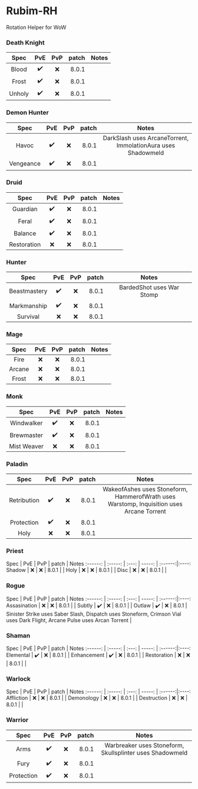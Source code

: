 # Rubim-RH
Rotation Helper for WoW


### Death Knight
Spec  | PvE | PvP | patch | Notes
:------: | :-----: | :---: | -----: | :------:
Blood    | :heavy_check_mark:    |  :x:   |  8.0.1 |   | 
Frost    | :heavy_check_mark:    |  :x:   |  8.0.1 |   | 
Unholy    | :heavy_check_mark:   | :x:   |   8.0.1  |   | 

### Demon Hunter
Spec  | PvE | PvP | patch | Notes
:------: | :-----: | :---: | -----: | :------:
Havoc    | :heavy_check_mark:    |  :x:   |  8.0.1 | DarkSlash uses ArcaneTorrent, ImmolationAura uses Shadowmeld |  
Vengeance    | :heavy_check_mark:    |  :x:   |  8.0.1 |   | 

### Druid
Spec  | PvE | PvP | patch | Notes
:------: | :-----: | :---: | -----: | :------:
Guardian    | :heavy_check_mark:    |  :x:   |  8.0.1 |   | 
Feral    | :heavy_check_mark:    |  :x:   |  8.0.1 |   | 
Balance    | :heavy_check_mark:   | :x:   |   8.0.1  |   | 
Restoration    | :x:   | :x:   |   8.0.1  |   | 

### Hunter
Spec  | PvE | PvP | patch | Notes
:------: | :-----: | :---: | -----: | :------:
Beastmastery    | :heavy_check_mark:    |  :x:   |  8.0.1 | BardedShot uses War Stomp  | 
Markmanship    | :heavy_check_mark:    |  :x:   |  8.0.1 |   | 
Survival    | :x:   | :x:   |   8.0.1  |   | 

### Mage
Spec  | PvE | PvP | patch | Notes
:------: | :-----: | :---: | -----: | :------:
Fire    | :x:    |  :x:   |  8.0.1 |  | 
Arcane    | :x:    |  :x:   |  8.0.1 |   | 
Frost    | :x:   | :x:   |   8.0.1  |   | 


### Monk
Spec  | PvE | PvP | patch | Notes
:------: | :-----: | :---: | -----: | :------:
Windwalker    | :heavy_check_mark:    |  :x:   |  8.0.1 |  | 
Brewmaster    | :heavy_check_mark:    |  :x:   |  8.0.1 |   | 
Mist Weaver    | :x:   | :x:   |   8.0.1  |   | 


### Paladin
Spec  | PvE | PvP | patch | Notes
:------: | :-----: | :---: | -----: | :------:
Retribution    | :heavy_check_mark:    |  :x:   |  8.0.1 | WakeofAshes uses Stoneform, HammerofWrath uses Warstomp, Inquisition uses Arcane Torrent | 
Protection    | :heavy_check_mark:    |  :x:   |  8.0.1 |   | 
Holy    | :x:   | :x:   |   8.0.1  |   | 


### Priest
Spec  | PvE | PvP | patch | Notes
:------: | :-----: | :---: | -----: | :------:|:----:
Shadow    | :x:    |  :x:   |  8.0.1 |  | 
Holy    | :x:    |  :x:   |  8.0.1 |   | 
Disc    | :x:   | :x:   |   8.0.1  |   | 


### Rogue
Spec  | PvE | PvP | patch | Notes
:------: | :-----: | :---: | -----: | :------:|:----:
Assasination    | :x:    |  :x:   |  8.0.1 |  | 
Subtly    | :heavy_check_mark:    |  :x:   |  8.0.1 |   | 
Outlaw    | :heavy_check_mark:   | :x:   |   8.0.1  | Sinister Strike uses Saber Slash, Dispatch uses Stoneform, Crimson Vial uses Dark Flight, Arcane Pulse uses Arcan Torrent  | 


### Shaman
Spec  | PvE | PvP | patch | Notes
:------: | :-----: | :---: | -----: | :------:|:----:
Elemental    | :heavy_check_mark:    |  :x:   |  8.0.1 |  | 
Enhancement    | :heavy_check_mark:    |  :x:   |  8.0.1 |   | 
Restoration    | :x:   | :x:   |   8.0.1  |   | 


### Warlock
Spec  | PvE | PvP | patch | Notes
:------: | :-----: | :---: | -----: | :------:|:----:
Affliction    | :x:    |  :x:   |  8.0.1 |  | 
Demonology    | :x:    |  :x:   |  8.0.1 |   | 
Destruction    | :x:   | :x:   |   8.0.1  |   | 



### Warrior
Spec  | PvE | PvP | patch | Notes
:------: | :-----: | :---: | -----: | :------:
Arms    | :heavy_check_mark:    |  :x:   |  8.0.1 | Warbreaker uses Stoneform, Skullsplinter uses Shadowmeld | 
Fury    | :heavy_check_mark:    |  :x:   |  8.0.1 |   | 
Protection    | :heavy_check_mark:   | :x:   |   8.0.1  |   | 